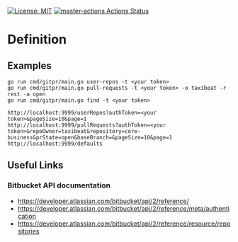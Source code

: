 [![License: MIT](https://img.shields.io/badge/License-MIT-blue.svg)](https://opensource.org/licenses/MIT)
[![master-actions Actions Status](https://github.com/Angelos-Giannis/gitpr/workflows/master-actions/badge.svg)](https://github.com/Angelos-Giannis/gitpr/actions)

# Definition

## Examples

```shell
go run cmd/gitpr/main.go user-repos -t <your token>
go run cmd/gitpr/main.go pull-requests -t <your token> -o taxibeat -r rest -a open
go run cmd/gitpr/main.go find -t <your token>
```

```shell
http://localhost:9999/userRepos?authToken=<your token>&pageSize=10&page=1
http://localhost:9999/pullRequests?authToken=<your token>&repoOwner=taxibeat&repository=core-business&prState=open&baseBranch=&pageSize=10&page=1
http://localhost:9999/defaults
```

## Useful Links

### Bitbucket API documentation

- https://developer.atlassian.com/bitbucket/api/2/reference/
- https://developer.atlassian.com/bitbucket/api/2/reference/meta/authentication
- https://developer.atlassian.com/bitbucket/api/2/reference/resource/repositories
